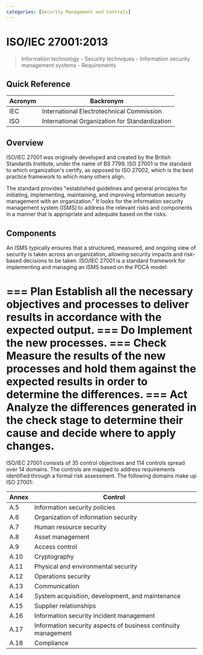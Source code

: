 ```yaml
---
categories: [Security Management and Controls]
---
```


# ISO/IEC 27001:2013

> Information technology - Security techniques - Information security management systems - Requirements

## Quick Reference

| Acronym | Backronym |
| - | - |
| IEC | International Electrotechnical Commission |
| ISO | International Organization for Standardization |

## Overview

ISO/IEC 27001 was originally developed and created by the British Standards Institute, under the name of BS 7799. ISO 27001 is the standard to which organization's certify, as opposed to ISO 27002, which is the best practice framework to which many others align.

The standard provides "established guidelines and general principles for initiating, implementing, maintaining, and improving information security management with an organization." It looks for the information security management system (ISMS) to address the relevant risks and components in a manner that is appropriate and adequate based on the risks.

## Components

An ISMS typically ensures that a structured, measured, and ongoing view of security is taken across an organization, allowing security impacts and risk-based decisions to be taken. ISO/IEC 27001 is a standard framework for implementing and managing an ISMS based on the PDCA model:

=== Plan
Establish all the necessary objectives and processes to deliver results in accordance with the expected output.
=== Do
Implement the new processes.
=== Check
Measure the results of the new processes and hold them against the expected results in order to determine the differences.
=== Act
Analyze the differences generated in the check stage to determine their cause and decide where to apply changes.
===

ISO/IEC 27001 consists of 35 control objectives and 114 controls spread over 14 domains. The controls are mapped to address requirements identified through a formal risk assessment. The following domains make up ISO 27001:

| Annex | Control |
| - | - |
| A.5 | Information security policies |
| A.6 | Organization of information security |
| A.7 | Human resource security |
| A.8 | Asset management |
| A.9 | Access control |
| A.10 | Cryptography |
| A.11 | Physical and environmental security |
| A.12 | Operations security |
| A.13 | Communication |
| A.14 | System acquisition, development, and maintenance |
| A.15 | Supplier relationships |
| A.16 | Information security incident management |
| A.17 | Information security aspects of business continuity management |
| A.18 | Compliance |